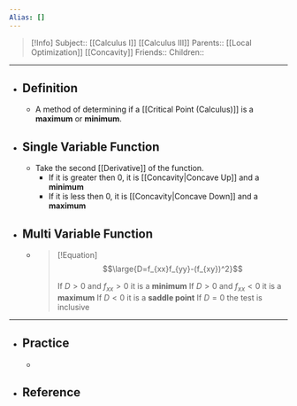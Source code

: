 ```yaml
---
Alias: []
---
```

> [!Info]
> Subject:: [[Calculus I]] [[Calculus III]]
> Parents:: [[Local Optimization]] [[Concavity]]
> Friends:: 
> Children:: 
---
- ## Definition
	- A method of determining if a [[Critical Point (Calculus)]] is a **maximum** or **minimum**.
- ## Single Variable Function
	- Take the second [[Derivative]] of the function.
		- If it is greater then 0, it is [[Concavity|Concave Up]] and a **minimum**
		- If it is less then 0, it is [[Concavity|Concave Down]] and a **maximum**
- ## Multi Variable Function
	- > [!Equation]
	  > $$\large{D=f_{xx}f_{yy}-(f_{xy})^2}$$
	  > 
	  > If $D>0$ and $f_{xx}>0$ it is a **minimum**
	  > If $D>0$ and $f_{xx}<0$ it is a **maximum**
	  > If $D<0$ it is a **saddle point**
	  > If $D=0$ the test is inclusive
---
- ## Practice
	- 
- ## Reference